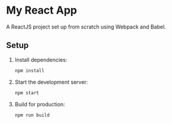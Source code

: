 # My React App

A ReactJS project set up from scratch using Webpack and Babel.

## Setup

1. Install dependencies:
   ```sh
   npm install
   ```
2. Start the development server:
   ```sh
   npm start
   ```
3. Build for production:
   ```sh
   npm run build
   ```
